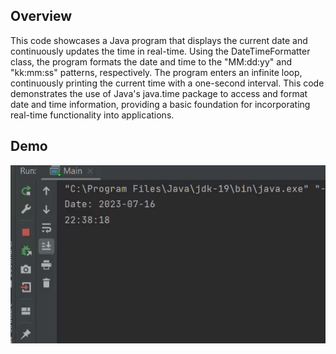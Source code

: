 ## Overview
This code showcases a Java program that displays the current date and continuously updates the time in real-time. Using the DateTimeFormatter class, the program formats the date and time to the "MM:dd:yy" and "kk:mm:ss" patterns, respectively. The program enters an infinite loop, continuously printing the current time with a one-second interval. This code demonstrates the use of Java's java.time package to access and format date and time information, providing a basic foundation for incorporating real-time functionality into applications.

## Demo
<img src="https://github.com/TunahanBoyaci/DigitalClock/blob/main/ezgif-1-eba852917a.gif">
